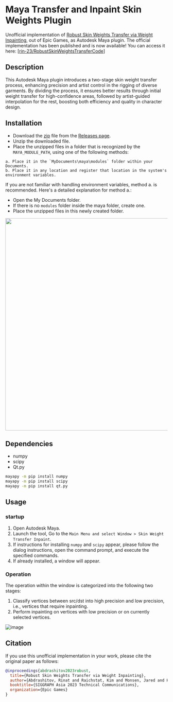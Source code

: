 # Maya Transfer and Inpaint Skin Weights Plugin
Unofficial implementation of <a href="https://www.dgp.toronto.edu/~rinat/projects/RobustSkinWeightsTransfer/index.html">Robust Skin Weights Transfer via Weight Inpainting</a>, out of Epic Games, as Autodesk Maya plugin.
The official implementation has been published and is now available! You can access it here: [[rin-23/RobustSkinWeightsTransferCode](https://github.com/rin-23/RobustSkinWeightsTransferCode)]

## Description
This Autodesk Maya plugin introduces a two-stage skin weight transfer process, enhancing precision and artist control in the rigging of diverse garments. By dividing the process, it ensures better results through initial weight transfer for high-confidence areas, followed by artist-guided interpolation for the rest, boosting both efficiency and quality in character design.


## Installation
- Download the [zip](https://github.com/yamahigashi/MayaTransferInpaintWeights/releases/download/v0.0.1/MayaTransferInpaintWeights.zip) file from the [Releases page](https://github.com/yamahigashi/MayaTransferInpaintWeights/releases).
- Unzip the downloaded file.
- Place the unzipped files in a folder that is recognized by the `MAYA_MODULE_PATH`, using one of the following methods:

```
a. Place it in the `MyDocuments\maya\modules` folder within your Documents.
b. Place it in any location and register that location in the system's environment variables.
```

If you are not familiar with handling environment variables, method a. is recommended. Here's a detailed explanation for method a.:

- Open the My Documents folder.
- If there is no `modules` folder inside the maya folder, create one.
- Place the unzipped files in this newly created folder.

<img src="https://raw.githubusercontent.com/yamahigashi/MayaUvSnapshotPlus/doc/doc/Screenshot_612.png" width="660">

## Dependencies
- numpy
- scipy
- Qt.py

```bat
mayapy -m pip install numpy
mayapy -m pip install scipy
mayapy -m pip install qt.py
```


## Usage

### startup
1. Open Autodesk Maya.
2. Launch the tool, Go to the `Main Menu and select Window > Skin Weight Transfer Inpaint`.
3. If instructions for installing `numpy` and `scipy` appear, please follow the dialog instructions, open the command prompt, and execute the specified commands.
4. If already installed, a window will appear.

### Operation
The operation within the window is categorized into the following two stages:

1. Classify vertices between src/dst into high precision and low precision, i.e., vertices that require inpainting.
2. Perform inpainting on vertices with low precision or on currently selected vertices.

![image](https://github.com/yamahigashi/MayaTransferInpaintWeights/assets/523673/532fb6ef-5289-4939-9bc4-5bc540a30722)


## Citation
If you use this unofficial implementation in your work, please cite the original paper as follows:
```bibtex
@inproceedings{abdrashitov2023robust,
  title={Robust Skin Weights Transfer via Weight Inpainting},
  author={Abdrashitov, Rinat and Raichstat, Kim and Monsen, Jared and Hill, David},
  booktitle={SIGGRAPH Asia 2023 Technical Communications},
  organization={Epic Games}
}
```
